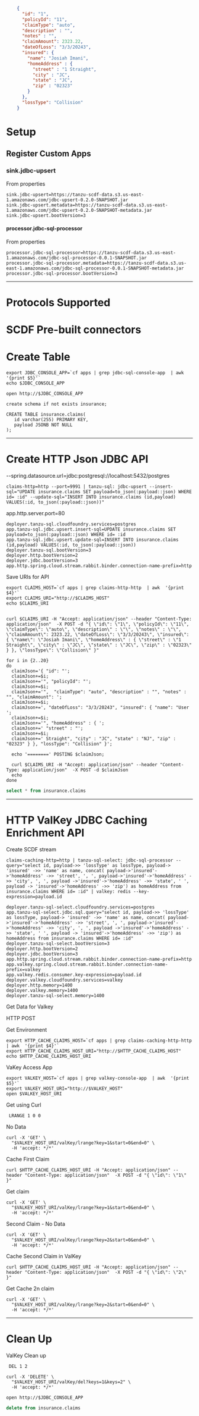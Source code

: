 ```json

    {
      "id": "1",
      "policyId": "11",
      "claimType": "auto",
      "description" : "",
      "notes" : "",
      "claimAmount": 2323.22,
      "dateOfLoss": "3/3/20243",
      "insured": {
        "name": "Josiah Imani",
        "homeAddress" : {
          "street" : "1 Straight",
          "city" : "JC",
          "state" : "JC",
          "zip" : "02323"
        }
      },
      "lossType": "Collision"
    }

```



# Setup

## Register Custom Apps

### sink.jdbc-upsert 

From properties

```properties
sink.jdbc-upsert=https://tanzu-scdf-data.s3.us-east-1.amazonaws.com/jdbc-upsert-0.2.0-SNAPSHOT.jar
sink.jdbc-upsert.metadata=https://tanzu-scdf-data.s3.us-east-1.amazonaws.com/jdbc-upsert-0.2.0-SNAPSHOT-metadata.jar
sink.jdbc-upsert.bootVersion=3
```

#### processor.jdbc-sql-processor

From properties

```properties
processor.jdbc-sql-processor=https://tanzu-scdf-data.s3.us-east-1.amazonaws.com/jdbc-sql-processor-0.0.1-SNAPSHOT.jar
processor.jdbc-sql-processor.metadata=https://tanzu-scdf-data.s3.us-east-1.amazonaws.com/jdbc-sql-processor-0.0.1-SNAPSHOT-metadata.jar
processor.jdbc-sql-processor.bootVersion=3
```

----------------------------


# Protocols Supported

# SCDF Pre-built connectors


# Create Table



```shell
export JDBC_CONSOLE_APP=`cf apps | grep jdbc-sql-console-app  | awk  '{print $5}'`
echo $JDBC_CONSOLE_APP

open http://$JDBC_CONSOLE_APP
```



```sqlite-sql
create schema if not exists insurance;

CREATE TABLE insurance.claims(
   id varchar(255) PRIMARY KEY,
   payload JSONB NOT NULL
);
```
--------------------------------------

# Create HTTP Json JDBC API

--spring.datasource.url=jdbc:postgresql://localhost:5432/postgres

```shell
claims-http=http --port=9991 | tanzu-sql: jdbc-upsert --insert-sql="UPDATE insurance.claims SET payload=to_json(:payload::json) WHERE id= :id" --update-sql="INSERT INTO insurance.claims (id,payload) VALUES(:id, to_json(:payload::json))"
```
app.http.server.port=80

```properties
deployer.tanzu-sql.cloudfoundry.services=postgres
app.tanzu-sql.jdbc.upsert.insert-sql=UPDATE insurance.claims SET payload=to_json(:payload::json) WHERE id= :id
app.tanzu-sql.jdbc.upsert.update-sql=INSERT INTO insurance.claims (id,payload) VALUES(:id, to_json(:payload::json))
deployer.tanzu-sql.bootVersion=3
deployer.http.bootVersion=2
deployer.jdbc.bootVersion=3
app.http.spring.cloud.stream.rabbit.binder.connection-name-prefix=http
```

Save URIs for API
```shell
export CLAIMS_HOST=`cf apps | grep claims-http-http  | awk  '{print $4}'`
export CLAIMS_URI="http://$CLAIMS_HOST"
echo $CLAIMS_URI
```

```shell

curl $CLAIMS_URI -H "Accept: application/json" --header "Content-Type: application/json"  -X POST -d "{ \"id\": \"1\", \"policyId\": \"11\", \"claimType\": \"auto\", \"description\" : \"\", \"notes\" : \"\", \"claimAmount\": 2323.22, \"dateOfLoss\": \"3/3/20243\", \"insured\": { \"name\": \"Josiah Imani\", \"homeAddress\" : { \"street\" : \"1 Straight\", \"city\" : \"JC\", \"state\" : \"JC\", \"zip\" : \"02323\" } }, \"lossType\": \"Collision\" }"
```


```shell
for i in {2..20}
do
  claimJson='{ "id": "';
  claimJson+=$i;
  claimJson+='", "policyId": "';
  claimJson+=$i;
  claimJson+='",  "claimType": "auto", "description" : "", "notes" : "", "claimAmount": ';
  claimJson+=$i; 
  claimJson+=', "dateOfLoss": "3/3/20243", "insured": { "name": "User ';
  claimJson+=$i;
  claimJson+='", "homeAddress" : { ';
  claimJson+=' "street" : "';
  claimJson+=$i;
  claimJson+=' Straight", "city" : "JC", "state" : "NJ", "zip" : "02323" } }, "lossType": "Collision" }';

  echo '========' POSTING $claimJson;
  
  curl $CLAIMS_URI -H "Accept: application/json" --header "Content-Type: application/json"  -X POST -d $claimJson
  echo
done
```


```sql
select * from insurance.claims
```

--------------------------------------

#  HTTP ValKey JDBC Caching Enrichment API

Create SCDF stream

```shell
claims-caching-http=http | tanzu-sql-select: jdbc-sql-processor --query="select id, payload->> 'lossType' as lossType, payload-> 'insured' ->> 'name' as name, concat( payload->'insured'->'homeAddress' ->> 'street', ', ', payload->'insured'->'homeAddress' ->> 'city', ', ', payload ->'insured'->'homeAddress' ->> 'state', ' ', payload -> 'insured'->'homeAddress' ->> 'zip') as homeAddress from insurance.claims WHERE id= :id" | valkey: redis --key-expression=payload.id
```

```properties
deployer.tanzu-sql-select.cloudfoundry.services=postgres
app.tanzu-sql-select.jdbc.sql.query="select id, payload->> 'lossType' as lossType, payload-> 'insured' ->> 'name' as name, concat( payload->'insured'->'homeAddress' ->> 'street', ', ', payload->'insured'->'homeAddress' ->> 'city', ', ', payload ->'insured'->'homeAddress' ->> 'state', ' ', payload -> 'insured'->'homeAddress' ->> 'zip') as homeAddress from insurance.claims WHERE id= :id"
deployer.tanzu-sql-select.bootVersion=3
deployer.http.bootVersion=2
deployer.jdbc.bootVersion=3
app.http.spring.cloud.stream.rabbit.binder.connection-name-prefix=http
app.valkey.spring.cloud.stream.rabbit.binder.connection-name-prefix=valkey
app.valkey.redis.consumer.key-expression=payload.id
deployer.valkey.cloudfoundry.services=valkey
deployer.http.memory=1400
deployer.valkey.memory=1400
deployer.tanzu-sql-select.memory=1400
```
Get Data for Valkey


HTTP POST


Get Environment

```shell
export HTTP_CACHE_CLAIMS_HOST=`cf apps | grep claims-caching-http-http  | awk  '{print $4}'`
export HTTP_CACHE_CLAIMS_HOST_URI="http://$HTTP_CACHE_CLAIMS_HOST"
echo $HTTP_CACHE_CLAIMS_HOST_URI
```

VaKey Access App

```shell
export VALKEY_HOST=`cf apps | grep valkey-console-app  | awk  '{print $5}'`
export VALKEY_HOST_URI="http://$VALKEY_HOST"
open $VALKEY_HOST_URI
```




Get using Curl

```shell
 LRANGE 1 0 0
```

No Data
```shell
curl -X 'GET' \
  "$VALKEY_HOST_URI/valKey/lrange?key=1&start=0&end=0" \
  -H 'accept: */*'
```



Cache First Claim

```shell
curl $HTTP_CACHE_CLAIMS_HOST_URI -H "Accept: application/json" --header "Content-Type: application/json"  -X POST -d "{ \"id\": \"1\" }"
```

Get claim

```shell
curl -X 'GET' \
  "$VALKEY_HOST_URI/valKey/lrange?key=1&start=0&end=0" \
  -H 'accept: */*'
```


Second Claim - No Data

```shell
curl -X 'GET' \
  "$VALKEY_HOST_URI/valKey/lrange?key=2&start=0&end=0" \
  -H 'accept: */*'
```


Cache Second Claim in ValKey

```shell
curl $HTTP_CACHE_CLAIMS_HOST_URI -H "Accept: application/json" --header "Content-Type: application/json"  -X POST -d "{ \"id\": \"2\" }"
```


Get Cache 2n claim

```shell
curl -X 'GET' \
  "$VALKEY_HOST_URI/valKey/lrange?key=2&start=0&end=0" \
  -H 'accept: */*'
```


-------------

# Clean Up

ValKey Clean up

```shell
 DEL 1 2
```

```shell
curl -X 'DELETE' \
  "$VALKEY_HOST_URI/valKey/del?keys=1&keys=2" \
  -H 'accept: */*'
```



```shell
open http://$JDBC_CONSOLE_APP
```


```sql
delete from insurance.claims
```
